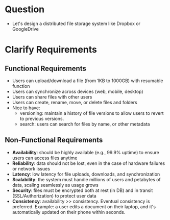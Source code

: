 # Question
- Let's design a distributed file storage system like Dropbox or GoogleDrive

# Clarify Requirements

## Functional Requirements
- Users can upload/download a file (from 1KB to 1000GB) with resumable function
- Users can synchronize across devices (web, mobile, desktop)
- Users can share files with other users
- Users can create, rename, move, or delete files and folders
- Nice to have:
  - versioning: maintain a history of file versions to allow users to revert to previous versions.
  - search: users can search for files by name, or other metadata

## Non-Functional Requirements
- **Availability**: should be highly available (e.g., 99.9% uptime) to ensure users can access files anytime
- **Reliability**: data should not be lost, even in the case of hardware failures or network issues
- **Latency**: low latency for file uploads, downloads, and synchronization
- **Scalability**: the system must handle millions of users and petabytes of data, scaling seamlessly as usage grows
- **Security**: files must be encrypted both at rest (in DB) and in transit (SSL/Authorization) to protect user data
- **Consistency**: availability >> consistency. Eventual consistency is preferred. Example: a user edits a document on their laptop, and it's automatically updated on their phone within seconds.

